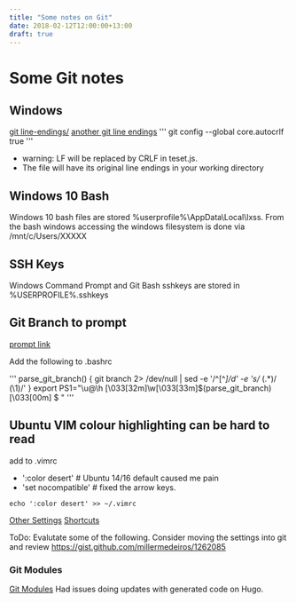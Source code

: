 ```yaml
---
title: "Some notes on Git"
date: 2018-02-12T12:00:00+13:00
draft: true
---
```


# Some Git notes



## Windows


[git line-endings/](https://help.github.com/articles/dealing-with-line-endings/)
[another git line endings](https://lostechies.com/keithdahlby/2011/04/06/windows-git-tip-hide-carriage-return-in-diff/)
'''
git config --global core.autocrlf true
'''
 - warning: LF will be replaced by CRLF in teset.js.
 - The file will have its original line endings in your working directory

## Windows 10 Bash
Windows 10 bash files are stored %userprofile%\AppData\Local\lxss.
From the bash windows accessing the windows filesystem is done via /mnt/c/Users/XXXXX

## SSH Keys
Windows Command Prompt and Git Bash sshkeys are stored in %USERPROFILE%\.sshkeys 

## Git Branch to prompt 
[prompt link](https://sujipthapa.co/blog/git-pro-tip-show-your-branch-on-linux-ubuntu-terminal)

Add the following to .bashrc

'''
parse_git_branch() {
     git branch 2> /dev/null | sed -e '/^[^*]/d' -e 's/* \(.*\)/ (\1)/'
}
export PS1="\u@\h \[\033[32m\]\w\[\033[33m\]\$(parse_git_branch)\[\033[00m\] $ "
'''


## Ubuntu VIM colour highlighting can be hard to read
add to .vimrc
+ ':color desert'       # Ubuntu 14/16 default caused me pain
+ 'set nocompatible'    # fixed the arrow keys.

```
echo ':color desert' >> ~/.vimrc
```


[Other Settings](https://dougblack.io/words/a-good-vimrc.html)
[Shortcuts](https://linuxacademy.com/blog/linux/vi-short-cuts-for-beginners/)

ToDo: Evalutate some of the following.  Consider moving the settings into git and review https://gist.github.com/millermedeiros/1262085



### Git Modules
[Git Modules](https://chrisjean.com/git-submodules-adding-using-removing-and-updating/)
Had issues doing updates with generated code on Hugo.
